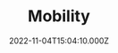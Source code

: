 ---
title: Mobility
date: 2022-11-04T15:04:10.000Z
description: Articles on mobility
display: true
---